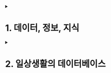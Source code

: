 <details>
    <summary><h1>1. 데이터, 정보, 지식</h1></summary>
    
    데이터 : 관찰의 결과로 나타난 정량적 혹은 정상적인 실제 값

    정보 : 데이터에 의미를 부여한 것

    지식 : 사물이나 현상에 대한 이해
</details>

<details>
    <summary><h1>2. 일상생활의 데이터베이스</h1></summary>
    
    데이터베이스 : 조직에 필요한 정보를 얻기 위해 논리적으로 연관된 데이터를 모아 구조적으로 통합해 놓은 것

    * 데이터베이스 시스템은 데이터의 검색과 변경 작업을 주로 수행함

    * 변경이란 시간에 따라 변하는 데이터 값을 데이터베이스에 반영하기 위해 수행하는 삽입, 삭제, 수정 등의 작업을 말함
    
    ### 통합된 데이터(integrated data)
    
    * 데이터를 통합하는 개념으로, 각자 사용하던 데이터의 중복을 최소화하여 중복으로 인한 데이터 불일치 현상을 제거
    
    ### 저장된 데이터(stored data)
    
    * 문서로 보관된 데이터가 아니라 디스크, 테이프 같은 컴퓨터 저장장치에 저장된 데이러를 의미
    
    ### 운영데어터(operational data)
    
    * 조직의 목적을 위해 사용되는 데이터를 의미한다. 즉 업무를 위한 검색을 할 목적으로 저장된 데이터
    
    ###공용 데이터(shared data)
    
    * 한 사람 또는 한 업무를 위해 사용되는 데이터가 아니라 공동으로 사용되는 데이터를 의미
</details>

